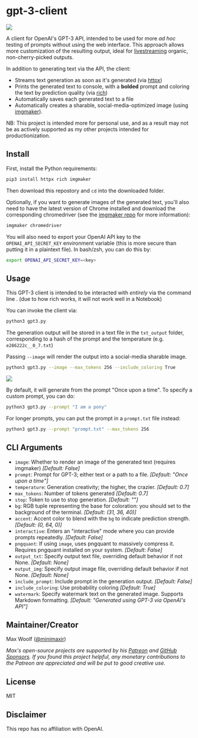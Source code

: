 # gpt-3-client

[![](demo.png)](https://www.youtube.com/watch?v=kvgWeaRCuls)

A client for OpenAI's GPT-3 API, intended to be used for more _ad hoc_ testing of prompts without using the web interface. This approach allows more customization of the resulting output, ideal for [livestreaming](https://www.youtube.com/watch?v=kvgWeaRCuls) organic, non-cherry-picked outputs.

In addition to generating text via the API, the client:

- Streams text generation as soon as it's generated (via [httpx](https://github.com/encode/httpx))
- Prints the generated text to console, with a **bolded** prompt and coloring the text by prediction quality (via [rich](https://github.com/willmcgugan/rich))
- Automatically saves each generated text to a file
- Automatically creates a sharable, social-media-optimized image (using [imgmaker](https://github.com/minimaxir/imgmaker)).

NB: This project is intended more for personal use, and as a result may not be as actively supported as my other projects intended for productionization.

## Install

First, install the Python requirements:

```sh
pip3 install httpx rich imgmaker
```

Then download this repostory and `cd` into the downloaded folder.

Optionally, if you want to generate images of the generated text, you'll also need to have the latest version of Chrome installed and download the corresponding chromedriver (see the [imgmaker repo](https://github.com/minimaxir/imgmaker) for more information):

```sh
imgmaker chromedriver
```

You will also need to export your OpenAI API key to the `OPENAI_API_SECRET_KEY` environment variable (this is more secure than putting it in a plaintext file). In bash/zsh, you can do this by:

```sh
export OPENAI_API_SECRET_KEY=<key>
```

## Usage

This GPT-3 client is intended to be interacted with _entirely_ via the command line . (due to how rich works, it will not work well in a Notebook)

You can invoke the client via:

```sh
python3 gpt3.py
```

The generation output will be stored in a text file in the `txt_output` folder, corresponding to a hash of the prompt and the temperature (e.g. `e286222c__0_7.txt`)

Passing `--image` will render the output into a social-media sharable image.

```sh
python3 gpt3.py --image --max_tokens 256 --include_coloring True
```

![](demo_output.png)

By default, it will generate from the prompt "Once upon a time". To specify a custom prompt, you can do:

```sh
python3 gpt3.py --prompt "I am a pony"
```

For longer prompts, you can put the prompt in a `prompt.txt` file instead:

```sh
python3 gpt3.py --prompt "prompt.txt" --max_tokens 256
```

## CLI Arguments

- `image`: Whether to render an image of the generated text (requires imgmaker) _[Default: False]_
- `prompt`: Prompt for GPT-3; either text or a path to a file. _[Default: "Once upon a time"]_
- `temperature`: Generation creativity; the higher, the crazier. _[Default: 0.7]_
- `max_tokens`: Number of tokens generated _[Default: 0.7]_
- `stop`: Token to use to stop generation. _[Default: ""]_
- `bg`: RGB tuple representing the base for coloration: you should set to the background of the terminal. _[Default: (31, 36, 40)]_
- `accent`: Accent color to blend with the `bg` to indicate prediction strength. _[Default: (0, 64, 0)]_
- `interactive`: Enters an "interactive" mode where you can provide prompts repeatedly. _[Default: False]_
- `pngquant`: If using `image`, uses pngquant to massively compress it. Requires pngquant installed on your system. _[Default: False]_
- `output_txt`: Specify output text file, overriding default behavior if not None. _[Default: None]_
- `output_img`: Specify output image file, overriding default behavior if not None. _[Default: None]_
- `include_prompt`: Include prompt in the generation output. _[Default: False]_
- `include_coloring`: Use probability coloring _[Default: True]_
- `watermark`: Specify watermark text on the generated image. Supports Markdown formatting. _[Default: "Generated using GPT-3 via OpenAI's API"]_

## Maintainer/Creator

Max Woolf ([@minimaxir](https://minimaxir.com))

_Max's open-source projects are supported by his [Patreon](https://www.patreon.com/minimaxir) and [GitHub Sponsors](https://github.com/sponsors/minimaxir). If you found this project helpful, any monetary contributions to the Patreon are appreciated and will be put to good creative use._

## License

MIT

## Disclaimer

This repo has no affiliation with OpenAI.

